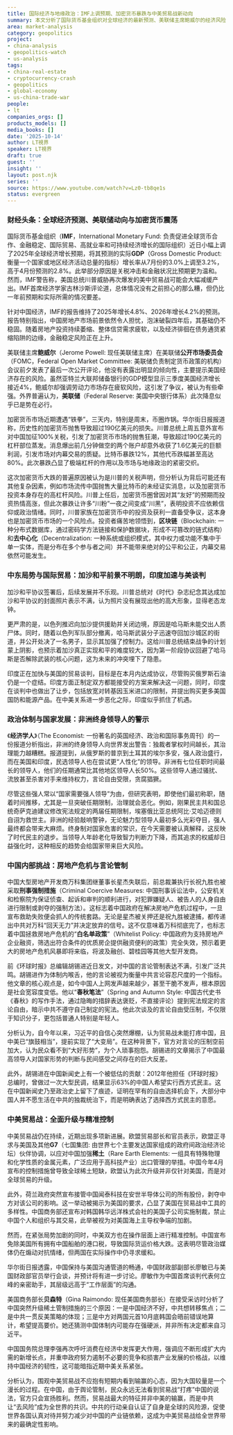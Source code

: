 ```yaml
---
title: 国际经济与地缘政治：IMF上调预期、加密货币暴跌与中美贸易战新动向
summary: 本文分析了国际货币基金组织对全球经济的最新预测、美联储主席鲍威尔的经济风险提示、加密货币市场因关税消息的剧烈波动，以及中东和平协议的复杂后续。同时，探讨了印度与美国的贸易谈判、非洲终身领导人的危害，并深入剖析了中国房地产危机、胡锡进对言论管制的罕见不满，以及中美贸易战的最新升级与潜在缓和迹象。
area: market-analysis
category: geopolitics
project:
- china-analysis
- geopolitics-watch
- us-analysis
tags:
- china-real-estate
- cryptocurrency-crash
- geopolitics
- global-economy
- us-china-trade-war
people:
- lt
companies_orgs: []
products_models: []
media_books: []
date: '2025-10-14'
author: LT視界
speaker: LT視界
draft: true
guest: ''
insight: ''
layout: post.njk
series: ''
source: https://www.youtube.com/watch?v=Lz0-tb8qe1s
status: evergreen
---
```

### 财经头条：全球经济预测、美联储动向与加密货币震荡

国际货币基金组织（**IMF**，International Monetary Fund: 负责促进全球货币合作、金融稳定、国际贸易、高就业率和可持续经济增长的国际组织）近日小幅上调了2025年全球经济增长预期，将其预测的实际**GDP**（Gross Domestic Product: 衡量一个国家或地区经济活动总量的指标）增长率从7月份的3.0%上调至3.2%，高于4月份预测的2.8%。此举部分原因是关税冲击和金融状况比预期更为温和。然而，IMF警告称，美国总统川普威胁再次爆发的美中贸易战可能会大幅减缓产出。IMF首席经济学家古林沙斯评论道，总体情况没有之前担心的那么糟，但仍比一年前预期和实际所需的情况要差。

针对中国经济，IMF的报告维持了2025年增长4.8%、2026年增长4.2%的预测。报告特别指出，中国房地产市场前景依然令人担忧，泡沫破裂四年后，其基础仍不稳固。随着房地产投资持续萎缩、整体信贷需求疲软，以及经济徘徊在债务通货紧缩陷阱的边缘，金融稳定风险正在上升。

美联储主席**鲍威尔**（Jerome Powell: 现任美联储主席）在美联储**公开市场委员会**（FOMC，Federal Open Market Committee: 美联储负责制定货币政策的机构）会议前夕发表了最后一次公开评论，他没有表露出明显的倾向性，主要提示美国经济存在的风险。虽然亚特兰大联邦储备银行的GDP模型显示三季度美国经济增长接近4%，鲍威尔却强调劳动力市场存在疲软风险，这引发了争议，被认为有些牵强。外界普遍认为，**美联储**（Federal Reserve: 美国中央银行体系）此次降息似乎已是势在必行。

加密货币市场近期遭遇“铁拳”，三天内，特别是周末，币圈炸锅。华尔街日报报道称，历史性的加密货币抛售导致超过190亿美元的损失。川普总统上周五意外宣布对中国加征100%关税，引发了加密货币市场的抛售狂潮，导致超过190亿美元的杠杆部位蒸发。消息爆出前几分钟做空的两个账户却意外收获了1.6亿美元的巨额利润，引发市场对内幕交易的质疑。比特币暴跌12%，其他代币跌幅甚至高达80%。此次暴跌凸显了极端杠杆的作用以及市场与地缘政治的紧密交织。

这次加密货币大跌的普遍原因被认为是川普的关税声明，但分析认为背后可能还有其他复杂因素，例如市场流传中国抛售大量比特币的未经证实消息，以及加密货币投资本身存在的高杠杆风险。川普上任后，加密货币圈曾因对其“友好”的预期而投资热情高涨，但此次暴跌让许多“川粉”一夜之间变成“川黑”，表明投资不应依赖信仰或政治情绪。同时，川普家族在加密货币中的投资及获利一直备受争议，这本身也是加密货币市场的一个风险点。投资者痛苦地领悟到，**区块链**（Blockchain: 一种分布式数据库，通过密码学方法链接和保护数据块，形成不可篡改的链式结构）和**去中心化**（Decentralization: 一种系统或组织模式，其中权力或功能不集中于单一实体，而是分布在多个参与者之间）并不能带来绝对的公平和公正，内幕交易依然可能发生。

### 中东局势与国际贸易：加沙和平前景不明朗，印度加速与美谈判

加沙和平协议签署后，后续发展并不乐观。川普总统对《时代》杂志纪念其达成加沙和平协议的封面照片表示不满，认为照片没有展现出他的高大形象，显得老态龙钟。

更严肃的是，以色列推迟向加沙提供援助并关闭边境，原因是哈马斯未能交出人质尸体。同时，随着以色列军队部分撤离，哈马斯武装分子迅速夺回加沙城区的街道，并公开处决了一名男子，显示其加强了控制力。这给川普总统结束战争的计划蒙上阴影，也预示着加沙真正实现和平的难度较大，因为第一阶段协议回避了哈马斯是否解除武装的核心问题，这为未来的冲突埋下了隐患。

印度正在加快与美国的贸易谈判，目标是在本月内达成协议，尽管购买俄罗斯石油仍是一个症结。印度方面正制定双方都能接受的方案来解决这一问题，同时，印度在谈判中也做出了让步，包括放宽对转基因玉米进口的限制，并提出购买更多美国国防和能源产品。在中美关系进一步恶化之际，印度似乎抓住了机遇。

### 政治体制与国家发展：非洲终身领导人的警示

《**经济学人**》（The Economist: 一份著名的英国经济、政治和国际事务周刊）的一份报道分析指出，非洲的终身领导人向世界发出警告：独裁者掌权时间越长，其治理能力越糟糕。报道提到，从俄罗斯的普京到土耳其的埃尔多安，强人政治盛行，而在美国和印度，民选领导人也在尝试更“人性化”的领导。非洲有七位任职时间最长的领导人，他们的任期通常比其他地区领导人长50%。这些领导人通过骚扰、流放甚至杀害对手来维持权力，言论自由受限，贪腐猖獗。

尽管这些强人常以“国家需要强人领导”为由，但研究表明，即使他们最初称职，随着时间推移，尤其是一旦突破任期限制，治理就会恶化。例如，刚果民主共和国总统奇萨克迪建议修改宪法规定的两届任期限制，埃塞俄比亚总统阿比·艾哈迈德则自诩为救世主。非洲的经验敲响警钟，无论魅力型领导人最初多么光彩夺目，强人最终都会带来大麻烦。终身制对国家危害的常识，在今天需要被认真解释，这反映了时代民主的退步。当领导人年龄老化导致智力判断力下降，而其追求的权威却日益强化时，这种相反的趋势会给国家带来巨大风险。

### 中国内部挑战：房地产危机与言论管制

中国大型房地产开发商万科集团继董事长星杰失联后，前总裁兼执行长祝九胜也被采取**刑事强制措施**（Criminal Coercive Measures: 中国刑事诉讼法中，公安机关和检察院为保证侦查、起诉和审判的顺利进行，对犯罪嫌疑人、被告人的人身自由进行限制或剥夺的强制方法）。这标志着中国政府在解决房地产危机过程中，一旦宣布救助失败便会抓人的传统套路。无论是星杰被关押还是祝九胜被逮捕，都传递出中共对万科“回天无力”并决定放弃的信号。这不仅意味着万科彻底完了，也标志着中国拯救房地产危机的“**白名单政策**”（Whitelist Policy: 中国政府为支持房地产企业融资，筛选出符合条件的优质房企提供融资便利的政策）完全失效，预示着更大的房地产危机风暴即将来临，将波及融创、碧桂园等其他大型开发商。

前《环球时报》总编辑胡锡进近日发文，对中国的言论管制表达不满，引发广泛共鸣。胡锡进作为体制内喉舌，他的言论被视为衡量中共言论容忍尺度的一个指标。他文章的核心观点是，如今中国人上网发声越来越少，甚至干脆不发声，根本原因是社会宽容度变低。他以“**春秋笔法**”（Spring and Autumn Style: 中国古代史书《春秋》的写作手法，通过隐晦的措辞表达褒贬，不直接评论）提到宪法规定的言论自由，暗示中共不遵守自己制定的宪法。他此次谈及的言论自由受压制，不仅限于知识分子，更包括普通人特别是年轻人。

分析认为，自今年以来，习近平的自信心突然爆棚，认为贸易战未能打疼中国，且中美已“旗鼓相当”，提前实现了“大变局”。在这种背景下，官方对言论的压制空前加大，认为民众看不到“大好形势”，为个人琐事抱怨。胡锡进的文章揭示了中国最高领导人对国家形势的判断与民间感受之间存在的巨大反差。

此外，胡锡进在中国新闻史上有一个被低估的贡献：2012年他担任《环球时报》总编时，曾做过一次大型民调，结果显示63%的中国人希望实行西方式民主。这在中国新闻史乃至政治史上留下了痕迹，证明在罕有的自由选择机会下，大部分中国人并不愿生活在中共的独裁统治下，而是明确表达了选择西方式民主的意愿。

### 中美贸易战：全面升级与精准控制

中美贸易战仍在持续，近期出现多项新进展。欧盟贸易部长和官员表示，欧盟正寻求与美国及其他**G7**（七国集团: 由世界七个主要发达国家组成的政府间政治经济论坛）伙伴协调，以应对中国加强**稀土**（Rare Earth Elements: 一组具有特殊物理和化学性质的金属元素，广泛应用于高科技产业）出口管理的举措。中国今年4月宣布的控制措施曾导致全球稀土短缺，欧盟认为此次升级并非仅针对美国，而是对全球贸易的升级。

此外，荷兰政府突然宣布接管中国闻泰科技在安世半导体公司的所有股份，剥夺中方对该公司的影响。这一举动被揭示为美国的要求，凸显了美国在贸易战中工具的多样性。中国商务部还宣布对韩国韩华远洋株式会社的美国子公司实施制裁，禁止中国个人和组织与其交易，此举被视为对美国海上主导权争端的加剧。

然而，在紧张局势加剧的同时，中美双方也在操作层面上进行精准控制。中国宣布免除美国所有拥有中国船舶的港口税，导致国际货运价格大跌。这表明尽管政治媒体仍在煽动对抗情绪，但两国在实际操作中仍寻求缓和。

华尔街日报透露，中国保持与美国沟通管道的畅通，中国财政部副部长廖敏已与美国财政部官员举行会谈，并预计将有进一步讨论。廖敏作为中国首席谈判代表何立峰的亲密助手，其层级远高于“工作层面”的沟通。

美国商务部长**贝森特**（Gina Raimondo: 现任美国商务部长）在接受采访时分析了中国突然升级稀土管制措施的三个原因：一是中国经济不好，中共想转移焦点；二是中共一贯反美策略的体现；三是中方对两国元首10月底韩国会晤前错误地算计，希望提高要价。她还猜测中国体制内可能存在强硬派，并非所有决定都来自习近平。

中国国务院总理李强再次呼吁消费在经济中发挥更大作用，强调应不断形成扩大内需的新增长点，并重申政府努力遏制不必要的竞争和损害产业发展的价格战，以维持中国经济的韧性，这可能暗指近期中美关系紧张。

分析认为，围观中美贸易战不应抱有短期内看到输赢的心态，因为大国较量是一个漫长的过程。在中国，由于舆论管制，民众永远无法看到贸易战“打疼”中国的说法，官方只会宣扬胜利。然而，贸易战最大的特征并非中美的输赢，而是中共让“去风险”成为全世界的共识。中共的行动亲自认证了自身是全球的风险源，促使世界各国认真对待并努力减少对中国的产业链依赖，这成为中美贸易战给全世界带来的最确定性影响。